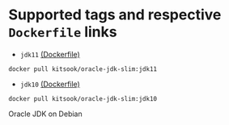 # Supported tags and respective `Dockerfile` links

* `jdk11` [(Dockerfile)](https://github.com/kitsook/oracle-jdk-slim/blob/master/jdk11/Dockerfile)

`docker pull kitsook/oracle-jdk-slim:jdk11`

* `jdk10` [(Dockerfile)](https://github.com/kitsook/oracle-jdk-slim/blob/master/jdk10/Dockerfile)

`docker pull kitsook/oracle-jdk-slim:jdk10`

Oracle JDK on Debian
